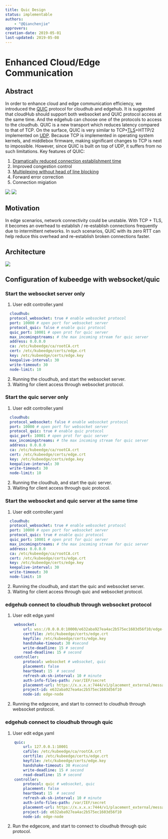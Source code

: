 ```yaml
---
title: Quic Design
status: implementable
authors:
    - "@Qianchenjie"
approvers:
creation-date: 2019-05-01
last-updated: 2019-05-08
---
```


# Enhanced Cloud/Edge Communication

## Abstract
In order to enhance cloud and edge communication efficiency, we introduced the [QUIC](https://quicwg.org/ops-drafts/draft-ietf-quic-applicability.html) protocol for cloudhub and edgehub.
It is suggested that cloudHub should support both websocket and QUIC protocol access at the same time. And the edgehub can choose one of the protocols to access to the cloudhub.
QUIC is a new transport which reduces latency compared to that of TCP. On the surface, QUIC is very similar to TCP+[TLS](http://technet.microsoft.com/en-us/library/cc785811.aspx)+HTTP/2 implemented on [UDP](http://c3lab.poliba.it/images/3/3b/QUIC_SAC15.pdf). Because TCP is implemented in operating system kernels, and middlebox firmware, making significant changes to TCP is next to impossible. However, since QUIC is built on top of UDP, it suffers from no such limitations.
Key features of QUIC:

1. [Dramatically reduced connection establishment time](https://ieeexplore.ieee.org/stamp/stamp.jsp?tp=&arnumber=7867726)
2. Improved congestion control
3. [Multiplexing without head of line blocking](https://docs.google.com/document/d/1RNHkx_VvKWyWg6Lr8SZ-saqsQx7rFV-ev2jRFUoVD34/mobilebasic?pli=1)
4. Forward error correction
5. Connection migiation

<img src="../images/proposals/quic-tcp-udp.png">
<img src="../images/proposals/quic-connection.png">

## Motivation
In edge scenarios, network connectivity could be unstable. With TCP + TLS, it becomes an overhead to establish / re-establish connections frequently due to intermittent networks. In such scenarios, QUIC with its zero RTT can help reduce this overhead and re-establish broken connections faster.

## Architecture
<img src="../images/proposals/quic-design.png">

## Configuration of kubeedge with websocket/quic
### Start the websocket server only
1. User edit controller.yaml  
```yaml
  cloudhub:
  protocol_websocket: true # enable websocket protocol
  port: 10000 # open port for websocket server
  protocol_quic: false # enable quic protocol
  quic_port: 10001 # open prot for quic server
  max_incomingstreams: # the max incoming stream for quic server
  address: 0.0.0.0
  ca: /etc/kubeedge/ca/rootCA.crt
  cert: /etc/kubeedge/certs/edge.crt
  key: /etc/kubeedge/certs/edge.key
  keepalive-interval: 30
  write-timeout: 30
  node-limit: 10
  ```

2. Running the cloudhub, and start the websocket server.
3. Waiting for client access through websocket protocol.

### Start the quic server only
1. User edit controller.yaml
```yaml
  cloudhub:
  protocol_websocket: false # enable websocket protocol
  port: 10000 # open port for websocket server
  protocol_quic: true # enable quic protocol
  quic_port: 10001 # open prot for quic server
  max_incomingstreams: # the max incoming stream for quic server
  address: 0.0.0.0
  ca: /etc/kubeedge/ca/rootCA.crt
  cert: /etc/kubeedge/certs/edge.crt
  key: /etc/kubeedge/certs/edge.key
  keepalive-interval: 30
  write-timeout: 30
  node-limit: 10
  ```

2. Running the cloudhub, and start the quic server.
3. Waiting for client access through quic protocol.

### Start the websocket and quic server at the same time
1. User edit controller.yaml
```yaml
  cloudhub:
  protocol_websocket: true # enable websocket protocol
  port: 10000 # open port for websocket server
  protocol_quic: true # enable quic protocol
  quic_port: 10001 # open prot for quic server
  max_incomingstreams: # the max incoming stream for quic server
  address: 0.0.0.0
  ca: /etc/kubeedge/ca/rootCA.crt
  cert: /etc/kubeedge/certs/edge.crt
  key: /etc/kubeedge/certs/edge.key
  keepalive-interval: 30
  write-timeout: 30
  node-limit: 10
  ```
2. Running the cloudhub, and start the quic and websocket server.
3. Waiting for client access through quic and websocket protocol.

### edgehub connect to cloudhub through websocket protocol
1. User edit edge.yaml
```yaml
    websocket:
        url: wss://0.0.0.0:10000/e632aba927ea4ac2b575ec1603d56f10/edge-node/events
        certfile: /etc/kubeedge/certs/edge.crt
        keyfile: /etc/kubeedge/certs/edge.key
        handshake-timeout: 30 #second
        write-deadline: 15 # second
        read-deadline: 15 # second
    controller:
        protocol: websocket # websocket, quic
        placement: false
        heartbeat: 15  # second
        refresh-ak-sk-interval: 10 # minute
        auth-info-files-path: /var/IEF/secret
        placement-url: https://x.x.x.x:7444/v1/placement_external/message_queue
        project-id: e632aba927ea4ac2b575ec1603d56f10
        node-id: edge-node
  ```
2. Running the edgecore, and start to connect to cloudhub through websocket protocol.

### edgehub connect to cloudhub through quic 
1. User edit edge.yaml
```yaml
    quic:
        url: 127.0.0.1:10001
        cafile: /etc/kubeedge/ca/rootCA.crt
        certfile: /etc/kubeedge/certs/edge.crt
        keyfile: /etc/kubeedge/certs/edge.key
        handshake-timeout: 30 #second
        write-deadline: 15 # second
        read-deadline: 15 # second
    controller:
        protocol: quic # websocket, quic
        placement: false
        heartbeat: 15  # second
        refresh-ak-sk-interval: 10 # minute
        auth-info-files-path: /var/IEF/secret
        placement-url: https://x.x.x.x:7444/v1/placement_external/message_queue
        project-id: e632aba927ea4ac2b575ec1603d56f10
        node-id: edge-node
  ```
    
2. Run the edgecore, and start to connect to cloudhub through quic protocol.
